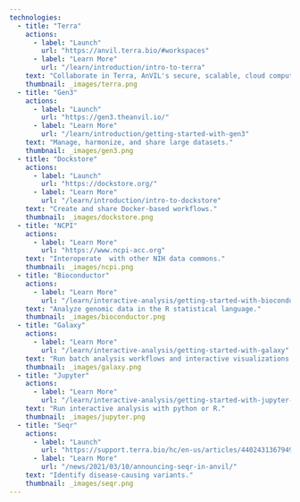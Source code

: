 ```yaml
---
technologies:
  - title: "Terra"
    actions:
      - label: "Launch"
        url: "https://anvil.terra.bio/#workspaces"
      - label: "Learn More"
        url: "/learn/introduction/intro-to-terra"
    text: "Collaborate in Terra, AnVIL's secure, scalable, cloud compute environment."
    thumbnail: _images/terra.png
  - title: "Gen3"
    actions:
      - label: "Launch"
        url: "https://gen3.theanvil.io/"
      - label: "Learn More"
        url: "/learn/introduction/getting-started-with-gen3"
    text: "Manage, harmonize, and share large datasets."
    thumbnail: _images/gen3.png
  - title: "Dockstore"
    actions:
      - label: "Launch"
        url: "https://dockstore.org/"
      - label: "Learn More"
        url: "/learn/introduction/intro-to-dockstore"
    text: "Create and share Docker-based workflows."
    thumbnail: _images/dockstore.png
  - title: "NCPI"
    actions:
      - label: "Learn More"
        url: "https://www.ncpi-acc.org"
    text: "Interoperate  with other NIH data commons."
    thumbnail: _images/ncpi.png
  - title: "Bioconductor"
    actions:
      - label: "Learn More"
        url: "/learn/interactive-analysis/getting-started-with-bioconductor"
    text: "Analyze genomic data in the R statistical language."
    thumbnail: _images/bioconductor.png
  - title: "Galaxy"
    actions:
      - label: "Learn More"
        url: "/learn/interactive-analysis/getting-started-with-galaxy"
    text: "Run batch analysis workflows and interactive visualizations."
    thumbnail: _images/galaxy.png
  - title: "Jupyter"
    actions:
      - label: "Learn More"
        url: "/learn/interactive-analysis/getting-started-with-jupyter-notebooks"
    text: "Run interactive analysis with python or R."
    thumbnail: _images/jupyter.png
  - title: "Seqr"
    actions:
      - label: "Launch"
        url: "https://support.terra.bio/hc/en-us/articles/4402431367949-Launching-seqr-through-Terra"
      - label: "Learn More"
        url: "/news/2021/03/10/announcing-seqr-in-anvil/"
    text: "Identify disease-causing variants."
    thumbnail: _images/seqr.png
---
```

